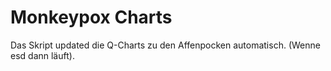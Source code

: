 # Monkeypox Charts
Das Skript updated die Q-Charts zu den Affenpocken automatisch. (Wenne esd dann läuft). 
